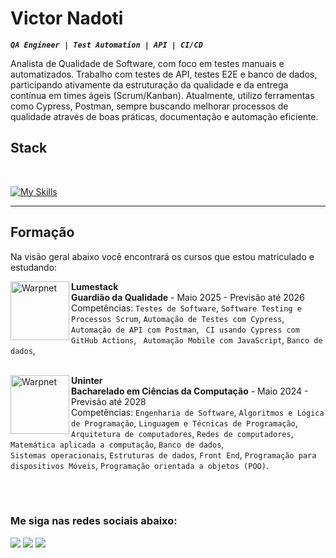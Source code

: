 # Victor Nadoti 

***`QA Engineer | Test Automation | API | CI/CD `***

Analista de Qualidade de Software, com foco em testes manuais e automatizados.
Trabalho com testes de API, testes E2E e banco de dados, participando ativamente da estruturação da qualidade e da entrega contínua em times ágeis (Scrum/Kanban).
Atualmente, utilizo ferramentas como Cypress, Postman, sempre buscando melhorar processos de qualidade através de boas práticas, documentação e automação eficiente.

## Stack
<div style="display: inline_block"><br>
 
[![My Skills](https://skillicons.dev/icons?i=html,css,js,git,github,npm,cypress,postman,figma,docker,vscode&perline=15)]()
</div> 
 
---

## Formação

Na visão geral abaixo você encontrará os cursos que estou matriculado e estudando:

[<img align="left" height="94px" width="94px" alt="Warpnet" src="https://media.licdn.com/dms/image/v2/D4D0BAQH5zO1HQLFwfQ/company-logo_200_200/company-logo_200_200/0/1734989998457/lumestack_logo?e=2147483647&v=beta&t=jWL003L75JeA9igEecKmyK8IV41iC-mRfRbK5yf4MF8"/>](https://www.uninter.com/graduacao-ead/bacharelado-em-ciencia-da-computacao/)

**Lumestack** \
**Guardião da Qualidade** -  Maio 2025 - Previsão até 2026 \
Competências: `Testes de Software`, `Software Testing e Processos Scrum`, `Automação de Testes com Cypress`, `Automação de API com Postman`, ` ⁠CI usando Cypress com GitHub Actions`, ` ⁠⁠Automação Mobile com JavaScript`, `Banco de dados`,\
<br/>


[<img align="left" height="94px" width="94px" alt="Warpnet" src="https://i.pinimg.com/originals/34/f1/ee/34f1eebb24817c1086a1a8abef7925df.jpg"/>](https://www.uninter.com/graduacao-ead/bacharelado-em-ciencia-da-computacao/)

**Uninter** \
**Bacharelado em Ciências da Computação** -  Maio 2024 - Previsão até 2028 \
Competências: `Engenharia de Software`, `Algoritmos e Lógica de Programação`, `Linguagem e Técnicas de Programação`, `Arquitetura de computadores`, `Redes de computadores`, `Matemática aplicada a computação`, `Banco de dados`,\
`Sistemas operacionais`, `Estruturas de dados`, `Front End`, `Programação para dispositivos Móveis`, `Programação orientada a objetos (POO)`.\
<br/>

<!--
[<img align="left" height="94px" width="94px" alt="Rocketseat" src="https://encrypted-tbn0.gstatic.com/images?q=tbn:ANd9GcQWbVYHXnz8RqbVFsge5hGINGJpz70rIr0S6A&s"/>](https://www.onebitcode.com/)

**OneBitCode** \
[**FullStack Javascript**](https://cursos.onebitcode.com/area/vitrine) • Nov 2023 \
Linguagens & Tecnologias: `JavaScript`, `Node`, `React`, `TypeScript`, `Git`,
`GitHub`, `SASS`, `Bulma (Framework CSS)`, `HTML5`, `CSS`.\
<br/>

[<img align="left" height="94px" width="94px" alt="Nubank" src="https://media.licdn.com/dms/image/C4D0BAQG9RVtXwXXxfQ/company-logo_200_200/0/1663864652596/devquest_dev_em_dobro_logo?e=2147483647&v=beta&t=H03oiCKR11eeezclXLSZ8IvipbGFl61T_ESnjIVzXYc">](https://devemdobro.com/matriculas-abertas/)

**DevQuest** \
[**FullStack Front-End / Back-End**](https://devemdobro.com/matriculas-abertas/) • Mai 2023 \
Linguagens & Tecnologias: `JavaScript`, `Node`, `React`, `TypeScript`, `Git`,
`GitHub`, `Redux`, `Jest`, `HTML5`, `CSS`, `Marketing Pessoal`, `SQL`.
-->

<br/>
<h3> Me siga nas redes sociais abaixo:</h3> 
<div> 
  <a href="https://instagram.com/vnadoti" target="_blank"><img src="https://img.shields.io/badge/-Instagram-%23E4405F?style=for-the-badge&logo=instagram&logoColor=white" target="_blank"></a>
  <a href = "mailto:vnadoti@.com.com"><img src="https://img.shields.io/badge/-Gmail-%23333?style=for-the-badge&logo=gmail&logoColor=white" target="_blank"></a>
  <a href="https://www.linkedin.com/in/victornadoti" target="_blank"><img src="https://img.shields.io/badge/-LinkedIn-%230077B5?style=for-the-badge&logo=linkedin&logoColor=white" target="_blank"></a> 
</div>
